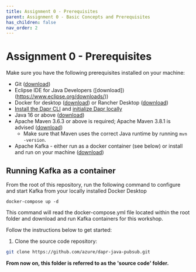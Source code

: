```yaml
---
title: Assignment 0 - Prerequisites
parent: Assignment 0 - Basic Concepts and Prerequisites
has_children: false
nav_order: 2
---
```


# Assignment 0 - Prerequisites

Make sure you have the following prerequisites installed on your machine:

- Git ([download](https://git-scm.com/))
- Eclipse IDE for Java Developers ([download])(https://www.eclipse.org/downloads/))
- Docker for desktop ([download](https://www.docker.com/products/docker-desktop)) or Rancher Desktop ([download](https://rancherdesktop.io/))
- [Install the Dapr CLI](https://docs.dapr.io/getting-started/install-dapr-cli/) and [initialize Dapr locally](https://docs.dapr.io/getting-started/install-dapr-selfhost/)
- Java 16 or above ([download](https://adoptopenjdk.net/?variant=openjdk16))
- Apache Maven 3.6.3 or above is required; Apache Maven 3.8.1 is advised ([download](http://maven.apache.org/download.cgi))
  - Make sure that Maven uses the correct Java runtime by running `mvn -version`.
- Apache Kafka - either run as a docker container (see below) or install and run on your machine ([download](https://kafka.apache.org/downloads))

## Running Kafka as a container

From the root of this repository, run the following command to configure and start Kafka from your locally installed Docker Desktop

```console
docker-compose up -d
```

This command will read the docker-compose.yml file located within the root folder and download and run Kafka containers for this workshop.

Follow the instructions below to get started:

1. Clone the source code repository:

```bash
git clone https://github.com/azure/dapr-java-pubsub.git
```

   **From now on, this folder is referred to as the 'source code' folder.**
